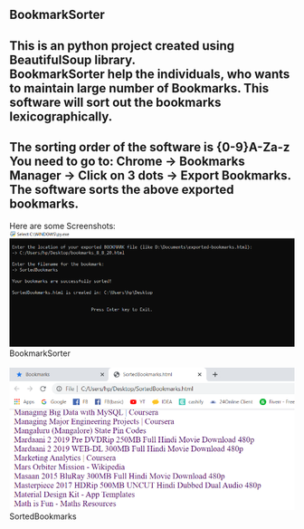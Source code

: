 BookmarkSorter
<br/>
---
This is an python project created using BeautifulSoup library.<br/>
BookmarkSorter help the individuals, who wants to maintain large number of Bookmarks.
This software will sort out the bookmarks lexicographically.
---
The sorting order of the software is {0-9}A-Za-z
You need to go to:
 Chrome -> Bookmarks Manager -> Click on 3 dots -> Export Bookmarks.
The software sorts the above exported bookmarks.
---
Here are some Screenshots:
<br/>
![BookmarkSorter](/Screenshots/BookmarkSorter.png)
BookmarkSorter
<br/>
<br/>
![SortedBookmarks](/Screenshots/SortedBookmarks.png)
SortedBookmarks
